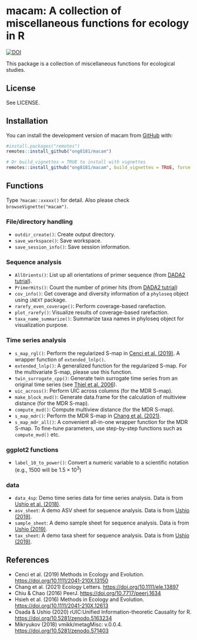
# macam: A collection of miscellaneous functions for ecology in R

<!-- badges: start -->
[![DOI](https://zenodo.org/badge/492736367.svg)](https://zenodo.org/badge/latestdoi/492736367)
<!-- badges: end -->

This package is a collection of miscellaneous functions for ecological studies.

## License
See LICENSE.


## Installation

You can install the development version of macam from [GitHub](https://github.com/) with:

``` r
#install.packages("remotes")
remotes::install_github("ong8181/macam")

# Or build_vignettes = TRUE to install with vignettes
remotes::install_github("ong8181/macam", build_vignettes = TRUE, force = TRUE)
```

## Functions
Type `?macam::xxxxx()` for detail. Also please check `browseVignette("macam")`.

### File/directory handling
- `outdir_create()`: Create output directory.
- `save_workspace()`: Save workspace.
- `save_session_info()`: Save session information.

### Sequence analysis
- `AllOrients()`: List up all orientations of primer sequence (from [DADA2 tutrial](https://benjjneb.github.io/dada2/ITS_workflow.html)).
- `PrimerHits()`: Count the number of primer hits (from [DADA2 tutrial](https://benjjneb.github.io/dada2/ITS_workflow.html))
- `cov_info()`: Get coverage and diversity information of a `phyloseq` object using `iNEXT` package.
- `rarefy_even_coverage()`: Perform coverage-based rarefaction.
- `plot_rarefy()`: Visualize results of coverage-based rarefaction.
- `taxa_name_summarize()`: Summarize taxa names in phyloseq object for visualization purpose.

### Time series analysis
- `s_map_rgl()`: Perform the regularized S-map in [Cenci et al. (2019)](https://doi.org/10.1111/2041-210X.13150). A wrapper function of `extended_lnlp()`.
- `extended_lnlp()`: A generalized function for the regularized S-map. For the multivariate S-map, please use this function.
- `twin_surrogate_cpp()`: Generate twin surrogate time series from an original time series (see [Thiel et al. 2006](https://doi.org/10.1209/epl/i2006-10147-0)).
- `uic_across()`: Perform UIC across columns (for the MDR S-map).
- `make_block_mvd()`: Generate data.frame for the calculation of multiview distance (for the MDR S-map).
- `compute_mvd()`: Compute multiview distance (for the MDR S-map).
- `s_map_mdr()`: Perform the MDR S-map in [Chang et al. (2021)](https://doi.org/10.1111/ele.13897).
- `s_map_mdr_all()`: A convenient all-in-one wrapper function for the MDR S-map. To fine-tune parameters, use step-by-step functions such as `compute_mvd()` etc.

### ggplot2 functions
- `label_10_to_power()`: Convert a numeric variable to a scientific notation (e.g., 1500 will be $1.5 \times 10^3$)

### data
- `data_4sp`: Demo time series data for time series analysis. Data is from [Ushio et al. (2018)](https://doi.org/10.1038/nature25504).
- `asv_sheet`: A demo ASV sheet for sequence analysis. Data is from [Ushio (2019)](https://doi.org/10.1111/2041-210X.13204).
- `sample_sheet`: A demo sample sheet for sequence analysis. Data is from [Ushio (2019)](https://doi.org/10.1111/2041-210X.13204).
- `tax_sheet`: A demo taxa sheet for sequence analysis. Data is from [Ushio (2019)](https://doi.org/10.1111/2041-210X.13204).


## References
- Cenci et al. (2019) Methods in Ecology and Evolution. https://doi.org/10.1111/2041-210X.13150
- Chang et al. (2021) Ecology Letters. https://doi.org/10.1111/ele.13897
- Chiu & Chao (2016) PeerJ. https://doi.org/10.7717/peerj.1634
- Hsieh et al. (2016) Methods in Ecology and Evolution. https://doi.org/10.1111/2041-210X.12613
- Osada & Ushio (2020) rUIC:Unified Information-theoretic Causality for R. https://doi.org/10.5281/zenodo.5163234
- Mikryukov (2018) vmikk/metagMisc: v.0.0.4. https://doi.org/10.5281/zenodo.571403
